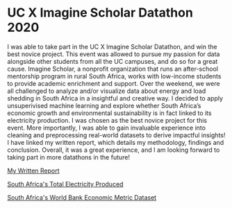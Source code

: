 # UC X Imagine Scholar Datathon 2020

I was able to take part in the UC X Imagine Scholar Datathon, and win the best novice project. This event was allowed to pursue my passion for data alongside other students from all the UC campuses, and do so for a great cause. 
Imagine Scholar, a nonprofit organization that runs an after-school mentorship program in rural South Africa, works with low-income students to provide academic enrichment and support. Over the weekend, we were all challenged to analyze and/or visualize data about energy and load shedding in South Africa in a insightful and creative way. 
I decided to apply unsuperivised machine learning and explore whether South Africa’s economic growth and environmental sustainability is in fact linked to its electricity production. I was chosen as the best novice project for this event. More importantly, I was able to gain invaluable experience into cleaning and preprocessing real-world datasets to derive impactful insights! I have linked my written report, which details my methodology, findings and conclusion. Overall, it was a great experience, and I am looking forward to taking part in more datathons in the future!

[My Written Report](https://mirpurishail.wixsite.com/portfolio/post/is-electricity-production-linked-to-economic-performance-in-south-africa)

[South Africa's Total Electricity Produced](https://fred.stlouisfed.org/series/PRENEL01ZAQ656N)


[South Africa's World Bank Economic Metric Dataset](https://databank.worldbank.org/reports.aspx?source=2&country=ZAF)
 

